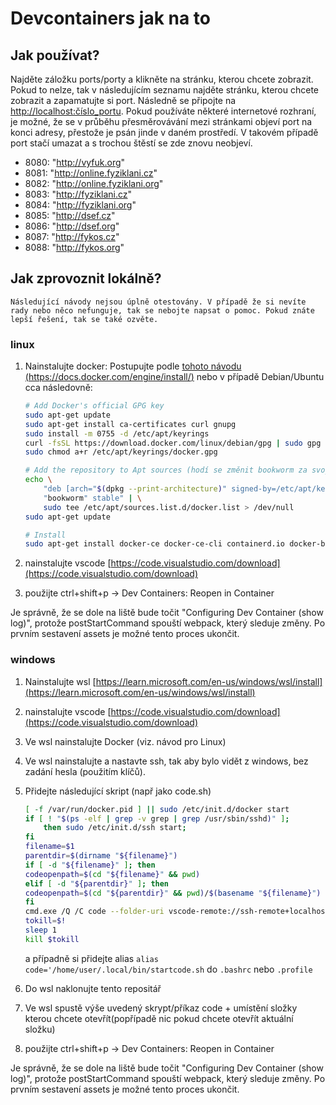 # Devcontainers jak na to

## Jak používat?

Najděte záložku ports/porty a klikněte na stránku, kterou chcete zobrazit. Pokud to nelze, tak v následujícím seznamu najděte stránku, kterou chcete zobrazit a zapamatujte si port. Následně se připojte na <http://localhost:číslo_portu>. Pokud používáte některé internetové rozhraní, je možné, že se v průběhu přesměrovávání mezi stránkami objeví port na konci adresy, přestože je psán jinde v daném prostředí. V takovém případě port stačí umazat a s trochou štěstí se zde znovu neobjeví.

- 8080: "<http://vyfuk.org>"
- 8081: "<http://online.fyziklani.cz>"
- 8082: "<http://online.fyziklani.org>"
- 8083: "<http://fyziklani.cz>"
- 8084: "<http://fyziklani.org>"
- 8085: "<http://dsef.cz>"
- 8086: "<http://dsef.org>"
- 8087: "<http://fykos.cz>"
- 8088: "<http://fykos.org>"

## Jak zprovoznit lokálně?

    Následující návody nejsou úplně otestovány. V případě že si nevíte rady nebo něco nefunguje, tak se nebojte napsat o pomoc. Pokud znáte lepší řešení, tak se také ozvěte.

### linux

1. Nainstalujte docker: Postupujte podle [tohoto návodu (https://docs.docker.com/engine/install/)](https://docs.docker.com/engine/install/) nebo v případě Debian/Ubuntu cca následovně:

    ``` bash
    # Add Docker's official GPG key
    sudo apt-get update
    sudo apt-get install ca-certificates curl gnupg
    sudo install -m 0755 -d /etc/apt/keyrings
    curl -fsSL https://download.docker.com/linux/debian/gpg | sudo gpg --dearmor -o /etc/apt/keyrings/docker.gpg
    sudo chmod a+r /etc/apt/keyrings/docker.gpg

    # Add the repository to Apt sources (hodí se změnit bookworm za svojí verzi):
    echo \
        "deb [arch="$(dpkg --print-architecture)" signed-by=/etc/apt/keyrings/docker.gpg] https://download.docker.com/linux/debian \
        "bookworm" stable" | \
        sudo tee /etc/apt/sources.list.d/docker.list > /dev/null
    sudo apt-get update

    # Install
    sudo apt-get install docker-ce docker-ce-cli containerd.io docker-buildx-plugin docker-compose-plugin
    ```

2. nainstalujte vscode [https://code.visualstudio.com/download](https://code.visualstudio.com/download)
3. použijte ctrl+shift+p -> Dev Containers: Reopen in Container

Je správně, že se dole na liště bude točit "Configuring Dev Container (show log)", protože postStartCommand spouští webpack, který sleduje změny. Po prvním sestavení assets je možné tento proces ukončit.

### windows

1. Nainstalujte wsl [https://learn.microsoft.com/en-us/windows/wsl/install](https://learn.microsoft.com/en-us/windows/wsl/install)
2. nainstalujte vscode [https://code.visualstudio.com/download](https://code.visualstudio.com/download)
3. Ve wsl nainstalujte Docker (viz. návod pro Linux)
4. Ve wsl nainstalujte a nastavte ssh, tak aby bylo vidět z windows, bez zadání hesla (použitím klíčů).
5. Přidejte následující skript (např jako code.sh)

    ``` bash
    [ -f /var/run/docker.pid ] || sudo /etc/init.d/docker start
    if [ ! "$(ps -elf | grep -v grep | grep /usr/sbin/sshd)" ];
        then sudo /etc/init.d/ssh start;
    fi
    filename=$1
    parentdir=$(dirname "${filename}")
    if [ -d "${filename}" ]; then
    codeopenpath=$(cd "${filename}" && pwd)
    elif [ -d "${parentdir}" ]; then
    codeopenpath=$(cd "${parentdir}" && pwd)/$(basename "${filename}")
    fi
    cmd.exe /Q /C code --folder-uri vscode-remote://ssh-remote+localhost/$codeopenpath &
    tokill=$!
    sleep 1
    kill $tokill
    ```

    a případně si přidejte alias `alias code='/home/user/.local/bin/startcode.sh` do `.bashrc` nebo `.profile`
6. Do wsl naklonujte tento repositář
7. Ve wsl spustě výše uvedený skrypt/příkaz code + umístění složky kterou chcete otevřít(popřípadě nic pokud chcete otevřít aktuální složku)
8. použijte ctrl+shift+p -> Dev Containers: Reopen in Container

Je správně, že se dole na liště bude točit "Configuring Dev Container (show log)", protože postStartCommand spouští webpack, který sleduje změny. Po prvním sestavení assets je možné tento proces ukončit.
